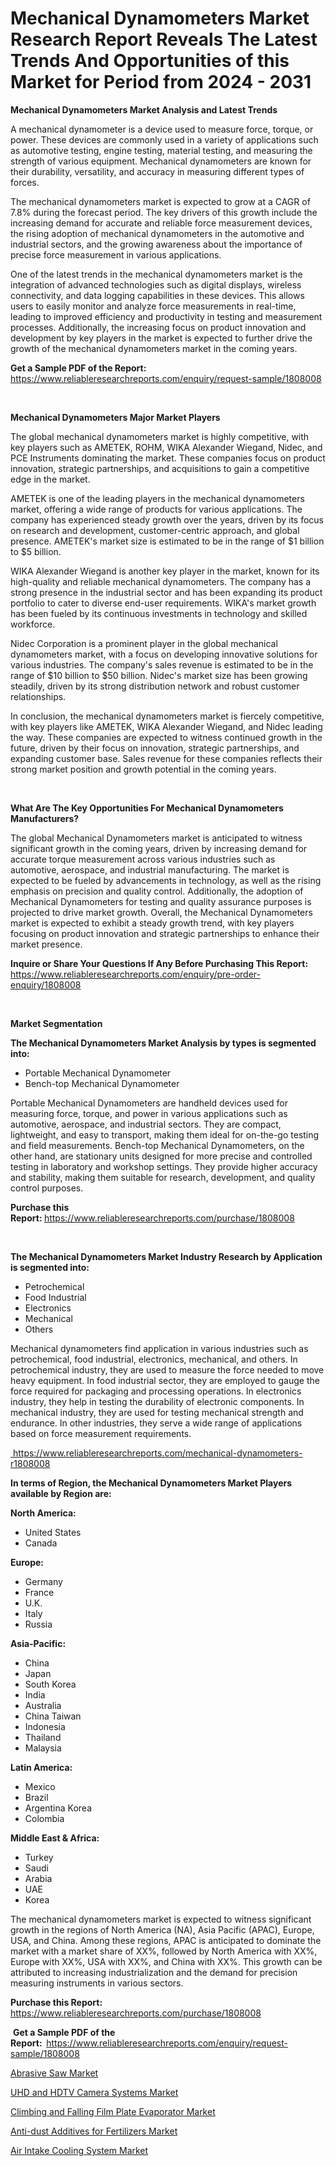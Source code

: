 <p><h1>Mechanical Dynamometers Market Research Report Reveals The Latest Trends And Opportunities of this Market for Period from 2024 - 2031</h1></p><p><strong>Mechanical Dynamometers Market Analysis and Latest Trends</strong></p>
<p><p>A mechanical dynamometer is a device used to measure force, torque, or power. These devices are commonly used in a variety of applications such as automotive testing, engine testing, material testing, and measuring the strength of various equipment. Mechanical dynamometers are known for their durability, versatility, and accuracy in measuring different types of forces.</p><p>The mechanical dynamometers market is expected to grow at a CAGR of 7.8% during the forecast period. The key drivers of this growth include the increasing demand for accurate and reliable force measurement devices, the rising adoption of mechanical dynamometers in the automotive and industrial sectors, and the growing awareness about the importance of precise force measurement in various applications.</p><p>One of the latest trends in the mechanical dynamometers market is the integration of advanced technologies such as digital displays, wireless connectivity, and data logging capabilities in these devices. This allows users to easily monitor and analyze force measurements in real-time, leading to improved efficiency and productivity in testing and measurement processes. Additionally, the increasing focus on product innovation and development by key players in the market is expected to further drive the growth of the mechanical dynamometers market in the coming years.</p></p>
<p><strong>Get a Sample PDF of the Report:&nbsp;</strong> <a href="https://www.reliableresearchreports.com/enquiry/request-sample/1808008">https://www.reliableresearchreports.com/enquiry/request-sample/1808008</a></p>
<p>&nbsp;</p>
<p><strong>Mechanical Dynamometers Major Market Players</strong></p>
<p><p>The global mechanical dynamometers market is highly competitive, with key players such as AMETEK, ROHM, WIKA Alexander Wiegand, Nidec, and PCE Instruments dominating the market. These companies focus on product innovation, strategic partnerships, and acquisitions to gain a competitive edge in the market.</p><p>AMETEK is one of the leading players in the mechanical dynamometers market, offering a wide range of products for various applications. The company has experienced steady growth over the years, driven by its focus on research and development, customer-centric approach, and global presence. AMETEK's market size is estimated to be in the range of $1 billion to $5 billion.</p><p>WIKA Alexander Wiegand is another key player in the market, known for its high-quality and reliable mechanical dynamometers. The company has a strong presence in the industrial sector and has been expanding its product portfolio to cater to diverse end-user requirements. WIKA's market growth has been fueled by its continuous investments in technology and skilled workforce.</p><p>Nidec Corporation is a prominent player in the global mechanical dynamometers market, with a focus on developing innovative solutions for various industries. The company's sales revenue is estimated to be in the range of $10 billion to $50 billion. Nidec's market size has been growing steadily, driven by its strong distribution network and robust customer relationships.</p><p>In conclusion, the mechanical dynamometers market is fiercely competitive, with key players like AMETEK, WIKA Alexander Wiegand, and Nidec leading the way. These companies are expected to witness continued growth in the future, driven by their focus on innovation, strategic partnerships, and expanding customer base. Sales revenue for these companies reflects their strong market position and growth potential in the coming years.</p></p>
<p>&nbsp;</p>
<p><strong>What Are The Key Opportunities For Mechanical Dynamometers Manufacturers?</strong></p>
<p><p>The global Mechanical Dynamometers market is anticipated to witness significant growth in the coming years, driven by increasing demand for accurate torque measurement across various industries such as automotive, aerospace, and industrial manufacturing. The market is expected to be fueled by advancements in technology, as well as the rising emphasis on precision and quality control. Additionally, the adoption of Mechanical Dynamometers for testing and quality assurance purposes is projected to drive market growth. Overall, the Mechanical Dynamometers market is expected to exhibit a steady growth trend, with key players focusing on product innovation and strategic partnerships to enhance their market presence.</p></p>
<p><strong>Inquire or Share Your Questions If Any Before Purchasing This Report:</strong> <a href="https://www.reliableresearchreports.com/enquiry/pre-order-enquiry/1808008">https://www.reliableresearchreports.com/enquiry/pre-order-enquiry/1808008</a></p>
<p>&nbsp;</p>
<p><strong>Market Segmentation</strong></p>
<p><strong>The Mechanical Dynamometers Market Analysis by types is segmented into:</strong></p>
<p><ul><li>Portable Mechanical Dynamometer</li><li>Bench-top Mechanical Dynamometer</li></ul></p>
<p><p>Portable Mechanical Dynamometers are handheld devices used for measuring force, torque, and power in various applications such as automotive, aerospace, and industrial sectors. They are compact, lightweight, and easy to transport, making them ideal for on-the-go testing and field measurements. Bench-top Mechanical Dynamometers, on the other hand, are stationary units designed for more precise and controlled testing in laboratory and workshop settings. They provide higher accuracy and stability, making them suitable for research, development, and quality control purposes.</p></p>
<p><strong>Purchase this Report:&nbsp;</strong><a href="https://www.reliableresearchreports.com/purchase/1808008">https://www.reliableresearchreports.com/purchase/1808008</a></p>
<p>&nbsp;</p>
<p><strong>The Mechanical Dynamometers Market Industry Research by Application is segmented into:</strong></p>
<p><ul><li>Petrochemical</li><li>Food Industrial</li><li>Electronics</li><li>Mechanical</li><li>Others</li></ul></p>
<p><p>Mechanical dynamometers find application in various industries such as petrochemical, food industrial, electronics, mechanical, and others. In petrochemical industry, they are used to measure the force needed to move heavy equipment. In food industrial sector, they are employed to gauge the force required for packaging and processing operations. In electronics industry, they help in testing the durability of electronic components. In mechanical industry, they are used for testing mechanical strength and endurance. In other industries, they serve a wide range of applications based on force measurement requirements.</p></p>
<p><a href="https://www.reliableresearchreports.com/mechanical-dynamometers-r1808008">&nbsp;https://www.reliableresearchreports.com/mechanical-dynamometers-r1808008</a></p>
<p><strong>In terms of Region, the Mechanical Dynamometers Market Players available by Region are:</strong></p>
<p>
    <p> <strong> North America: </strong>
        <ul>
            <li>United States</li>
            <li>Canada</li>
        </ul>
        </p> 
    <p> <strong> Europe: </strong>
        <ul>
            <li>Germany</li>
            <li>France</li>
            <li>U.K.</li>
            <li>Italy</li>
            <li>Russia</li>
        </ul>
        </p> 
    <p> <strong> Asia-Pacific: </strong>
        <ul>
            <li>China</li>
            <li>Japan</li>
            <li>South Korea</li>
            <li>India</li>
            <li>Australia</li>
            <li>China Taiwan</li>
            <li>Indonesia</li>
            <li>Thailand</li>
            <li>Malaysia</li>
        </ul>
        </p> 
    <p> <strong> Latin America: </strong>
        <ul>
            <li>Mexico</li>
            <li>Brazil</li>
            <li>Argentina Korea</li>
            <li>Colombia</li>
        </ul>
        </p> 
    <p> <strong> Middle East & Africa: </strong>
        <ul>
            <li>Turkey</li>
            <li>Saudi</li>
            <li>Arabia</li>
            <li>UAE</li>
            <li>Korea</li>
        </ul>
    </p>
    </p>
<p><p>The mechanical dynamometers market is expected to witness significant growth in the regions of North America (NA), Asia Pacific (APAC), Europe, USA, and China. Among these regions, APAC is anticipated to dominate the market with a market share of XX%, followed by North America with XX%, Europe with XX%, USA with XX%, and China with XX%. This growth can be attributed to increasing industrialization and the demand for precision measuring instruments in various sectors.</p></p>
<p><strong>Purchase this Report: </strong><a href="https://www.reliableresearchreports.com/purchase/1808008">https://www.reliableresearchreports.com/purchase/1808008</a></p>
<p>&nbsp;<strong>Get a Sample PDF of the Report:&nbsp;&nbsp;</strong><a href="https://www.reliableresearchreports.com/enquiry/request-sample/1808008">https://www.reliableresearchreports.com/enquiry/request-sample/1808008</a></p>
<p><strong></strong></p>
<p><p><a href="https://www.linkedin.com/pulse/abrasive-saw-market-size-share-analysis-growth-trends-forecast-2yllc?trackingId=TkgCSkt4Tvy9NE1zpWm%2B%2FA%3D%3D">Abrasive Saw Market</a></p><p><a href="https://issuu.com/reportprime-2/docs/uhd-and-hdtv-camera-systems-market-size-2030.pptx">UHD and HDTV Camera Systems Market</a></p><p><a href="https://github.com/provorikovar/Market-Research-Report-List-5/blob/main/climbing-and-falling-film-plate-evaporator-market.md">Climbing and Falling Film Plate Evaporator Market</a></p><p><a href="https://medium.com/@andrew.gibson967/anti-dust-additives-for-fertilizers-market-trends-focusing-on-anti-dust-additives-for-fertilizers-4c32c042b5b1">Anti-dust Additives for Fertilizers Market</a></p><p><a href="https://github.com/angelajermaine/Market-Research-Report-List-4/blob/main/air-intake-cooling-system-market.md">Air Intake Cooling System Market</a></p></p>